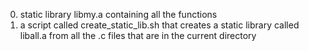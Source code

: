 0. static library libmy.a containing all the functions
1. a script called create_static_lib.sh that creates a static library called liball.a from all the .c files that are in the current directory


